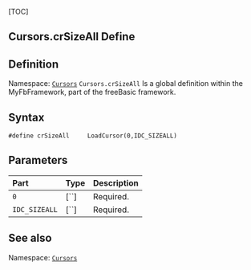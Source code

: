 [TOC]
## Cursors.crSizeAll Define

## Definition
Namespace: [`Cursors`](Cursors.md)
`Cursors.crSizeAll` Is a global definition within the MyFbFramework, part of the freeBasic framework.
## Syntax

```freeBasic
#define crSizeAll     LoadCursor(0,IDC_SIZEALL)
```

## Parameters

|Part|Type|Description|
| :------------ | :------------ | :------------ |
|`0`|[``]|Required.|
|`IDC_SIZEALL`|[``]|Required.|
## See also
Namespace: [`Cursors`](Cursors.md)
